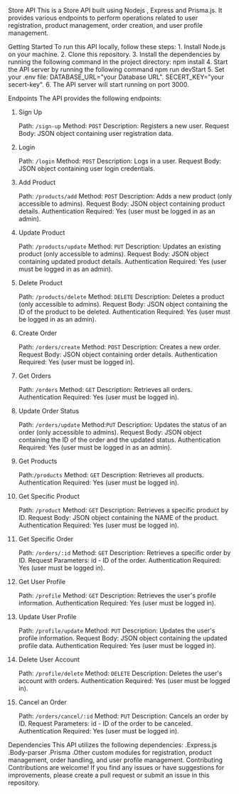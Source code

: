 Store API
This is a Store API built using Nodejs , Express and Prisma.js. It provides various endpoints to perform operations related to user registration, product management, order creation, and user profile management.

Getting Started
    To run this API locally, follow these steps:
        1. Install Node.js on your machine.
        2. Clone this repository.
        3. Install the dependencies by running the following command in the project directory:
            npm install
        4. Start the API server by running the following command
            npm run devStart
        5. Set your .env file:
            DATABASE_URL="your Database URL".
            SECERT_KEY="your secert-key".
        6. The API server will start running on port 3000.

Endpoints
The API provides the following endpoints:

1. Sign Up

    Path: `/sign-up`
    Method: `POST`
    Description: Registers a new user.
    Request Body: JSON object containing user registration data.

2. Login

    Path: `/login`
    Method: `POST`
    Description: Logs in a user.
    Request Body: JSON object containing user login credentials.

3. Add Product

    Path: `/products/add`
    Method: `POST`
    Description: Adds a new product (only accessible to admins).
    Request Body: JSON object containing product details.
    Authentication Required: Yes (user must be logged in as an admin).

4. Update Product

    Path: `/products/update`
    Method: `PUT`
    Description: Updates an existing product (only accessible to admins).
    Request Body: JSON object containing updated product details.
    Authentication Required: Yes (user must be logged in as an admin).

5. Delete Product

    Path: `/products/delete`
    Method: `DELETE`
    Description: Deletes a product (only accessible to admins).
    Request Body: JSON object containing the ID of the product to be deleted.
    Authentication Required: Yes (user must be logged in as an admin).

6. Create Order

    Path: `/orders/create`
    Method: `POST`
    Description: Creates a new order.
    Request Body: JSON object containing order details.
    Authentication Required: Yes (user must be logged in).

7. Get Orders

    Path: `/orders`
    Method: `GET`
    Description: Retrieves all orders.
    Authentication Required: Yes (user must be logged in).

8. Update Order Status

    Path: `/orders/update`
    Method:`PUT`
    Description: Updates the status of an order (only accessible to admins).
    Request Body: JSON object containing the ID of the order and the updated status.
    Authentication Required: Yes (user must be logged in as an admin).

9. Get Products

    Path:`/products`
    Method: `GET`
    Description: Retrieves all products.
    Authentication Required: Yes (user must be logged in).

10. Get Specific Product

    Path: `/product`
    Method: `GET`
    Description: Retrieves a specific product by ID.
    Request Body: JSON object containing the NAME of the product.
    Authentication Required: Yes (user must be logged in).

11. Get Specific Order

    Path: `/orders/:id`
    Method: `GET`
    Description: Retrieves a specific order by ID.
    Request Parameters: id - ID of the order.
    Authentication Required: Yes (user must be logged in).

12. Get User Profile

    Path: `/profile`
    Method: `GET`
    Description: Retrieves the user's profile information.
    Authentication Required: Yes (user must be logged in).

13. Update User Profile

    Path: `/profile/update`
    Method: `PUT`
    Description: Updates the user's profile information.
    Request Body: JSON object containing the updated profile data.
    Authentication Required: Yes (user must be logged in).

14. Delete User Account

    Path: `/profile/delete`
    Method: `DELETE`
    Description: Deletes the user's account with orders.
    Authentication Required: Yes (user must be logged in).

15. Cancel an Order

    Path: `/orders/cancel/:id`
    Method: `PUT`
    Description: Cancels an order by ID.
    Request Parameters: id - ID of the order to be canceled.
    Authentication Required: Yes (user must be logged in).

Dependencies
This API utilizes the following dependencies:
    .Express.js
    .Body-parser
    .Prisma
    .Other custom modules for registration, product management, order handling, and user profile management.
Contributing
Contributions are welcome! If you find any issues or have suggestions for improvements, please create a pull request or submit an issue in this repository.